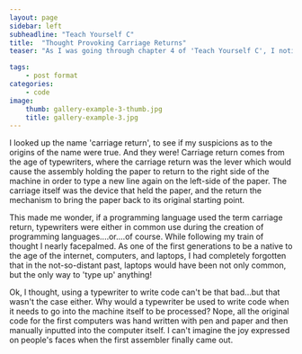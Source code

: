 ```yaml
---
layout: page
sidebar: left
subheadline: "Teach Yourself C"
title:  "Thought Provoking Carriage Returns"
teaser: "As I was going through chapter 4 of 'Teach Yourself C', I noticed that in one of the examples there was a backslash-character constrant; `/r` that I hadn't ever seen in Ruby. I looked up the name of this symbol and found that it is called a 'carriage return', an interesting name to be found in a programming language."

tags:
    - post format
categories:
    - code
image:
    thumb: gallery-example-3-thumb.jpg
    title: gallery-example-3.jpg
---
```


I looked up the name 'carriage return', to see if my suspicions as to the origins of the name were true. And they were! Carriage return comes from the age of typewriters, where the carriage return was the lever which would cause the assembly holding the paper to return to the right side of the machine in order to type a new line again on the left-side of the paper.  The carriage itself was the device that held the paper, and the return the mechanism to bring the paper back to its original starting point.

This made me wonder, if a programming language used the term carriage return, typewriters were either in common use during the creation of programming languages....or....of course. While following my train of thought I nearly facepalmed. As one of the first generations to be a native to the age of the internet, computers, and laptops, I had completely forgotten that in the not-so-distant past, laptops would have been not only common, but the only way to 'type up' anything!

Ok, I thought, using a typewriter to write code can't be that bad...but that wasn't the case either. Why would a typewriter be used to write code when it needs to go into the machine itself to be processed? Nope, all the original code for the first computers was hand written with pen and paper and then manually inputted into the computer itself. I can't imagine the joy expressed on people's faces when the first assembler finally came out.

